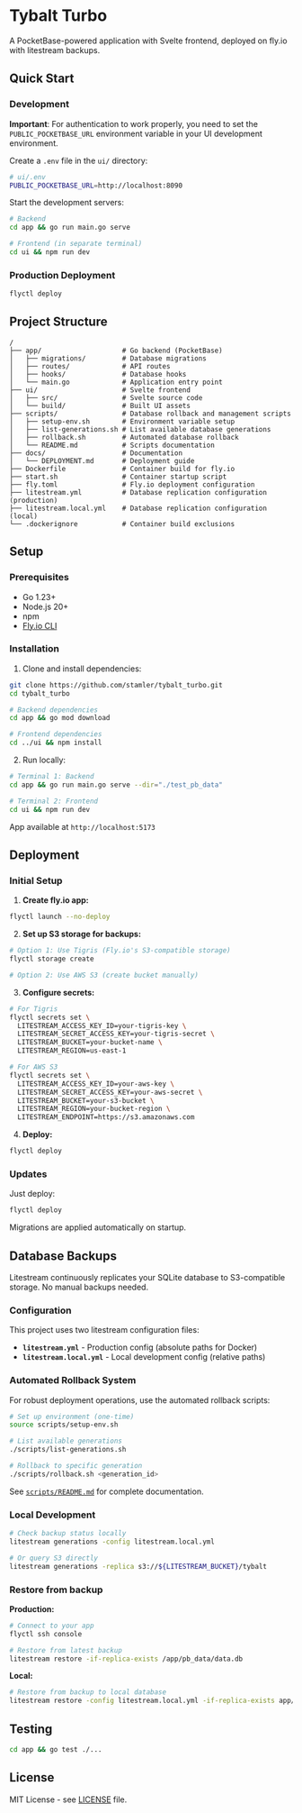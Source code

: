 # Tybalt Turbo

A PocketBase-powered application with Svelte frontend, deployed on fly.io with litestream backups.

## Quick Start

### Development

**Important**: For authentication to work properly, you need to set the `PUBLIC_POCKETBASE_URL` environment variable in your UI development environment.

Create a `.env` file in the `ui/` directory:

```bash
# ui/.env
PUBLIC_POCKETBASE_URL=http://localhost:8090
```

Start the development servers:

```bash
# Backend
cd app && go run main.go serve

# Frontend (in separate terminal)
cd ui && npm run dev
```

### Production Deployment

```bash
flyctl deploy
```

## Project Structure

```text
/
├── app/                    # Go backend (PocketBase)
│   ├── migrations/         # Database migrations
│   ├── routes/             # API routes
│   ├── hooks/              # Database hooks
│   └── main.go             # Application entry point
├── ui/                     # Svelte frontend
│   ├── src/                # Svelte source code
│   └── build/              # Built UI assets
├── scripts/                # Database rollback and management scripts
│   ├── setup-env.sh        # Environment variable setup
│   ├── list-generations.sh # List available database generations
│   ├── rollback.sh         # Automated database rollback
│   └── README.md           # Scripts documentation
├── docs/                   # Documentation
│   └── DEPLOYMENT.md       # Deployment guide
├── Dockerfile              # Container build for fly.io
├── start.sh                # Container startup script
├── fly.toml                # Fly.io deployment configuration
├── litestream.yml          # Database replication configuration (production)
├── litestream.local.yml    # Database replication configuration (local)
└── .dockerignore           # Container build exclusions
```

## Setup

### Prerequisites

- Go 1.23+
- Node.js 20+
- npm
- [Fly.io CLI](https://fly.io/docs/hands-on/install-flyctl/)

### Installation

1. Clone and install dependencies:

```bash
git clone https://github.com/stamler/tybalt_turbo.git
cd tybalt_turbo

# Backend dependencies
cd app && go mod download

# Frontend dependencies  
cd ../ui && npm install
```

2. Run locally:

```bash
# Terminal 1: Backend
cd app && go run main.go serve --dir="./test_pb_data"

# Terminal 2: Frontend
cd ui && npm run dev
```

App available at `http://localhost:5173`

## Deployment

### Initial Setup

1. **Create fly.io app:**

```bash
flyctl launch --no-deploy
```

2. **Set up S3 storage for backups:**

```bash
# Option 1: Use Tigris (Fly.io's S3-compatible storage)
flyctl storage create

# Option 2: Use AWS S3 (create bucket manually)
```

3. **Configure secrets:**

```bash
# For Tigris
flyctl secrets set \
  LITESTREAM_ACCESS_KEY_ID=your-tigris-key \
  LITESTREAM_SECRET_ACCESS_KEY=your-tigris-secret \
  LITESTREAM_BUCKET=your-bucket-name \
  LITESTREAM_REGION=us-east-1

# For AWS S3  
flyctl secrets set \
  LITESTREAM_ACCESS_KEY_ID=your-aws-key \
  LITESTREAM_SECRET_ACCESS_KEY=your-aws-secret \
  LITESTREAM_BUCKET=your-s3-bucket \
  LITESTREAM_REGION=your-bucket-region \
  LITESTREAM_ENDPOINT=https://s3.amazonaws.com
```

4. **Deploy:**

```bash
flyctl deploy
```

### Updates

Just deploy:

```bash
flyctl deploy
```

Migrations are applied automatically on startup.

## Database Backups

Litestream continuously replicates your SQLite database to S3-compatible storage. No manual backups needed.

### Configuration

This project uses two litestream configuration files:

- **`litestream.yml`** - Production config (absolute paths for Docker)
- **`litestream.local.yml`** - Local development config (relative paths)

### Automated Rollback System

For robust deployment operations, use the automated rollback scripts:

```bash
# Set up environment (one-time)
source scripts/setup-env.sh

# List available generations
./scripts/list-generations.sh

# Rollback to specific generation
./scripts/rollback.sh <generation_id>
```

See [`scripts/README.md`](scripts/README.md) for complete documentation.

### Local Development

```bash
# Check backup status locally
litestream generations -config litestream.local.yml

# Or query S3 directly
litestream generations -replica s3://${LITESTREAM_BUCKET}/tybalt
```

### Restore from backup

**Production:**

```bash
# Connect to your app
flyctl ssh console

# Restore from latest backup
litestream restore -if-replica-exists /app/pb_data/data.db
```

**Local:**

```bash
# Restore from backup to local database
litestream restore -config litestream.local.yml -if-replica-exists app/pb_data/data.db
```

## Testing

```bash
cd app && go test ./...
```

## License

MIT License - see [LICENSE](LICENSE) file.
